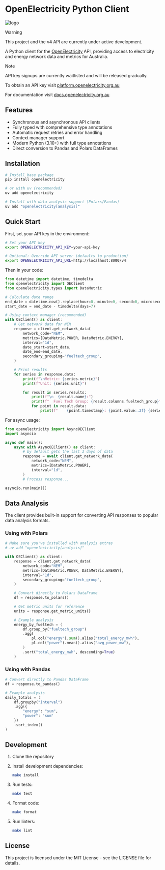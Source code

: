# OpenElectricity Python Client

![logo](https://platform.openelectricity.org.au/oe_logo_full.png)

> [!WARNING]
> This project and the v4 API are currently under active development.

A Python client for the [OpenElectricity](https://openelectricity.org.au) API, providing access to electricity and energy network data and metrics for Australia.

> [!NOTE]
> API key signups are currently waitlisted and will be released gradually.

To obtain an API key visit [platform.openelectricity.org.au](https://platform.openelectricity.org.au)

For documentation visit [docs.openelectricity.org.au](https://docs.openelectricity.org.au/introduction)

## Features

-   Synchronous and asynchronous API clients
-   Fully typed with comprehensive type annotations
-   Automatic request retries and error handling
-   Context manager support
-   Modern Python (3.10+) with full type annotations
-   Direct conversion to Pandas and Polars DataFrames

## Installation

```bash
# Install base package
pip install openelectricity

# or with uv (recommended)
uv add openelectricity

# Install with data analysis support (Polars/Pandas)
uv add "openelectricity[analysis]"
```

## Quick Start

First, set your API key in the environment:

```bash
# Set your API key
export OPENELECTRICITY_API_KEY=your-api-key

# Optional: Override API server (defaults to production)
export OPENELECTRICITY_API_URL=http://localhost:8000/v4
```

Then in your code:

```python
from datetime import datetime, timedelta
from openelectricity import OEClient
from openelectricity.types import DataMetric

# Calculate date range
end_date = datetime.now().replace(hour=0, minute=0, second=0, microsecond=0)
start_date = end_date - timedelta(days=7)

# Using context manager (recommended)
with OEClient() as client:
    # Get network data for NEM
    response = client.get_network_data(
        network_code="NEM",
        metrics=[DataMetric.POWER, DataMetric.ENERGY],
        interval="1d",
        date_start=start_date,
        date_end=end_date,
        secondary_grouping="fueltech_group",
    )

    # Print results
    for series in response.data:
        print(f"\nMetric: {series.metric}")
        print(f"Unit: {series.unit}")

        for result in series.results:
            print(f"\n  {result.name}:")
            print(f"  Fuel Tech Group: {result.columns.fueltech_group}")
            for point in result.data:
                print(f"    {point.timestamp}: {point.value:.2f} {series.unit}")
```

For async usage:

```python
from openelectricity import AsyncOEClient
import asyncio

async def main():
    async with AsyncOEClient() as client:
        # by default gets the last 3 days of data
        response = await client.get_network_data(
            network_code="NEM",
            metrics=[DataMetric.POWER],
            interval="1d",
        )
        # Process response...

asyncio.run(main())
```

## Data Analysis

The client provides built-in support for converting API responses to popular data analysis formats.

### Using with Polars

```python
# Make sure you've installed with analysis extras
# uv add "openelectricity[analysis]"

with OEClient() as client:
    response = client.get_network_data(
        network_code="NEM",
        metrics=[DataMetric.POWER, DataMetric.ENERGY],
        interval="1d",
        secondary_grouping="fueltech_group",
    )

    # Convert directly to Polars DataFrame
    df = response.to_polars()

    # Get metric units for reference
    units = response.get_metric_units()

    # Example analysis
    energy_by_fueltech = (
        df.group_by("fueltech_group")
        .agg(
            pl.col("energy").sum().alias("total_energy_mwh"),
            pl.col("power").mean().alias("avg_power_mw"),
        )
        .sort("total_energy_mwh", descending=True)
    )
```

### Using with Pandas

```python
# Convert directly to Pandas DataFrame
df = response.to_pandas()

# Example analysis
daily_totals = (
    df.groupby("interval")
    .agg({
        "energy": "sum",
        "power": "sum"
    })
    .sort_index()
)
```

## Development

1. Clone the repository
2. Install development dependencies:

    ```bash
    make install
    ```

3. Run tests:

    ```bash
    make test
    ```

4. Format code:

    ```bash
    make format
    ```

5. Run linters:
    ```bash
    make lint
    ```

## License

This project is licensed under the MIT License - see the LICENSE file for details.
